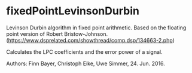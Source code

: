 # fixedPointLevinsonDurbin
Levinson Durbin algorithm in fixed point arithmetic. Based on the floating point version of Robert Bristow-Johnson. (https://www.dsprelated.com/showthread/comp.dsp/134663-2.php)

Calculates the LPC coefficients and the error power of a signal.

Authors: Finn Bayer, Christoph Eike, Uwe Simmer, 24. Jun. 2016.
